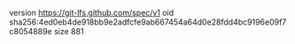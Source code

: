 version https://git-lfs.github.com/spec/v1
oid sha256:4ed0eb4de918bb9e2adfcfe9ab667454a64d0e28fdd4bc9196e09f7c8054889e
size 881
